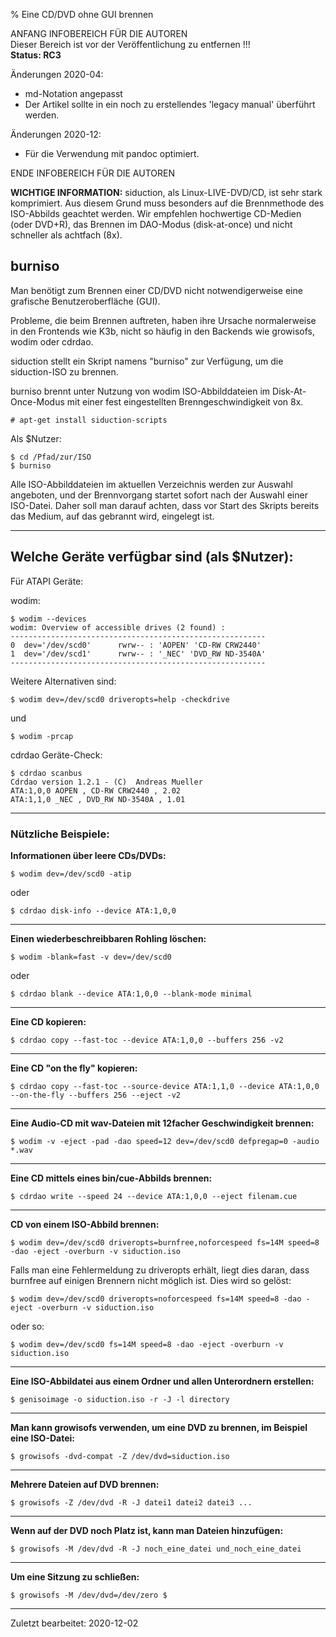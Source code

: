 % Eine CD/DVD ohne GUI brennen

ANFANG   INFOBEREICH FÜR DIE AUTOREN  
Dieser Bereich ist vor der Veröffentlichung zu entfernen !!!  
**Status: RC3**

Änderungen 2020-04:

+ md-Notation angepasst
+ Der Artikel sollte in ein noch zu erstellendes 'legacy manual' überführt werden. 

Änderungen 2020-12:

+ Für die Verwendung mit pandoc optimiert.

ENDE   INFOBEREICH FÜR DIE AUTOREN

<warning>**WICHTIGE INFORMATION:**</warning>
<warning>
siduction, als Linux-LIVE-DVD/CD, ist sehr stark komprimiert. Aus diesem Grund muss besonders auf die Brennmethode des ISO-Abbilds geachtet werden. Wir empfehlen hochwertige CD-Medien (oder DVD+R), das Brennen im DAO-Modus (disk-at-once) und nicht schneller als achtfach (8x).
</warning>

## burniso

Man benötigt zum Brennen einer CD/DVD nicht notwendigerweise eine grafische Benutzeroberfläche (GUI).

Probleme, die beim Brennen auftreten, haben ihre Ursache normalerweise in den Frontends wie K3b, nicht so häufig in den Backends wie growisofs, wodim oder cdrdao.

siduction stellt ein Skript namens "burniso" zur Verfügung, um die siduction-ISO zu brennen.

burniso brennt unter Nutzung von wodim ISO-Abbilddateien im Disk-At-Once-Modus mit einer fest eingestellten Brenngeschwindigkeit von 8x.

    # apt-get install siduction-scripts

Als $Nutzer:

    $ cd /Pfad/zur/ISO
    $ burniso

Alle ISO-Abbilddateien im aktuellen Verzeichnis werden zur Auswahl angeboten, und der Brennvorgang startet sofort nach der Auswahl einer ISO-Datei. Daher soll man darauf achten, dass vor Start des Skripts bereits das Medium, auf das gebrannt wird, eingelegt ist.  

---

## Welche Geräte verfügbar sind (als $Nutzer):

Für ATAPI Geräte:

wodim:

    $ wodim --devices
    wodim: Overview of accessible drives (2 found) :
    ---------------------------------------------------------
    0  dev='/dev/scd0'      rwrw-- : 'AOPEN' 'CD-RW CRW2440'
    1  dev='/dev/scd1'      rwrw-- : '_NEC' 'DVD_RW ND-3540A'
    ---------------------------------------------------------

Weitere Alternativen sind:

    $ wodim dev=/dev/scd0 driveropts=help -checkdrive

und

    $ wodim -prcap

cdrdao Geräte-Check:

    $ cdrdao scanbus
    Cdrdao version 1.2.1 - (C)  Andreas Mueller
    ATA:1,0,0 AOPEN , CD-RW CRW2440 , 2.02
    ATA:1,1,0 _NEC , DVD_RW ND-3540A , 1.01

---

### Nützliche Beispiele:

**Informationen über leere CDs/DVDs:**

    $ wodim dev=/dev/scd0 -atip

oder

    $ cdrdao disk-info --device ATA:1,0,0


---

**Einen wiederbeschreibbaren Rohling löschen:**

    $ wodim -blank=fast -v dev=/dev/scd0

oder

    $ cdrdao blank --device ATA:1,0,0 --blank-mode minimal

---

**Eine CD kopieren:**

    $ cdrdao copy --fast-toc --device ATA:1,0,0 --buffers 256 -v2

---

**Eine CD "on the fly" kopieren:**

    $ cdrdao copy --fast-toc --source-device ATA:1,1,0 --device ATA:1,0,0 --on-the-fly --buffers 256 --eject -v2

---

**Eine Audio-CD mit wav-Dateien mit 12facher Geschwindigkeit brennen:**

    $ wodim -v -eject -pad -dao speed=12 dev=/dev/scd0 defpregap=0 -audio *.wav

---

**Eine CD mittels eines bin/cue-Abbilds brennen:**

    $ cdrdao write --speed 24 --device ATA:1,0,0 --eject filenam.cue

---

**CD von einem ISO-Abbild brennen:**

    $ wodim dev=/dev/scd0 driveropts=burnfree,noforcespeed fs=14M speed=8 -dao -eject -overburn -v siduction.iso

Falls man eine Fehlermeldung zu driveropts erhält, liegt dies daran, dass burnfree auf einigen Brennern nicht möglich ist. Dies wird so gelöst:

    $ wodim dev=/dev/scd0 driveropts=noforcespeed fs=14M speed=8 -dao -eject -overburn -v siduction.iso

oder so:

    $ wodim dev=/dev/scd0 fs=14M speed=8 -dao -eject -overburn -v siduction.iso

---

**Eine ISO-Abbildatei aus einem Ordner und allen Unterordnern erstellen:**

    $ genisoimage -o siduction.iso -r -J -l directory

---

**Man kann growisofs verwenden, um eine DVD zu brennen, im Beispiel eine ISO-Datei:**

    $ growisofs -dvd-compat -Z /dev/dvd=siduction.iso

---

**Mehrere Dateien auf DVD brennen:**

    $ growisofs -Z /dev/dvd -R -J datei1 datei2 datei3 ...

---

**Wenn auf der DVD noch Platz ist, kann man Dateien hinzufügen:**

    $ growisofs -M /dev/dvd -R -J noch_eine_datei und_noch_eine_datei

---

**Um eine Sitzung zu schließen:**

    $ growisofs -M /dev/dvd=/dev/zero $

---

<div id="rev">Zuletzt bearbeitet: 2020-12-02</div>
